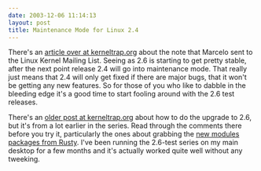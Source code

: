 ```yaml
---
date: 2003-12-06 11:14:13
layout: post
title: Maintenance Mode for Linux 2.4
---
```


There's an [article over at kerneltrap.org](http://kerneltrap.org/node/view/1700) about the note that Marcelo sent to the Linux Kernel Mailing List. Seeing as 2.6 is starting to get pretty stable, after the next point release 2.4 will go into maintenance mode. That really just means that 2.4 will only get fixed if there are major bugs, that it won't be getting any new features. So for those of you who like to dabble in the bleeding edge it's a good time to start fooling around with the 2.6 test releases.

There's an [older post at kerneltrap.org](http://kerneltrap.org/node/view/799) about how to do the upgrade to 2.6, but it's from a lot earlier in the series. Read through the comments there before you try it, particularly the ones about grabbing the [new modules packages from Rusty](ftp://ftp.kernel.org/pub/linux/kernel/people/rusty/modules/). I've been running the 2.6-test series on my main desktop for a few months and it's actually worked quite well without any tweeking.
